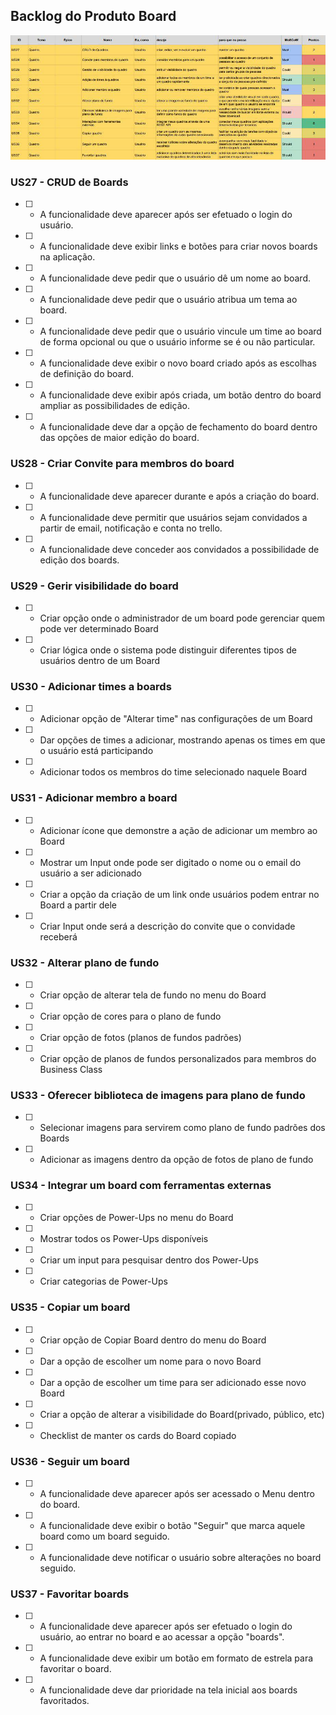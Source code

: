 ## Backlog do Produto Board

![tabela backlog](imagens/backlog/quadro.jpg)

### US27 - CRUD de Boards

- [ ] - A funcionalidade deve aparecer após ser efetuado o login do usuário.
- [ ] - A funcionalidade deve exibir links e botões para criar novos boards na aplicação.
- [ ] - A funcionalidade deve pedir que o usuário dê um nome ao board.
- [ ] - A funcionalidade deve pedir que o usuário atribua um tema ao board.
- [ ] - A funcionalidade deve pedir que o usuário vincule um time ao board de forma opcional ou que o usuário informe se é ou não particular.
- [ ] - A funcionalidade deve exibir o novo board criado após as escolhas de definição do board.
- [ ] - A funcionalidade deve exibir após criada, um botão dentro do board ampliar as possibilidades de edição.
- [ ] - A funcionalidade deve dar a opção de fechamento do board dentro das opções de maior edição do board.

### US28 - Criar Convite para membros do board

- [ ] - A funcionalidade deve aparecer durante e após a criação do board.
- [ ] - A funcionalidade deve permitir que usuários sejam convidados a partir de email, notificação e conta no trello.
- [ ] - A funcionalidade deve conceder aos convidados a possibilidade de edição dos boards.

### US29 - Gerir visibilidade do board

- [ ] - Criar opção onde o administrador de um board pode gerenciar quem pode ver determinado Board
- [ ] - Criar lógica onde o sistema pode distinguir diferentes tipos de usuários dentro de um Board

### US30 - Adicionar times a boards

- [ ] - Adicionar opção de "Alterar time" nas configurações de um Board
- [ ] - Dar opções de times a adicionar, mostrando apenas os times em que o usuário está participando
- [ ] - Adicionar todos os membros do time selecionado naquele Board

### US31 - Adicionar membro a board

- [ ] - Adicionar ícone que demonstre a ação de adicionar um membro ao Board
- [ ] - Mostrar um Input onde pode ser digitado o nome ou o email do usuário a ser adicionado
- [ ] - Criar a opção da criação de um link onde usuários podem entrar no Board a partir dele
- [ ] - Criar Input onde será a descrição do convite que o convidade receberá

### US32 - Alterar plano de fundo

- [ ] - Criar opção de alterar tela de fundo no menu do Board
- [ ] - Criar opção de cores para o plano de fundo
- [ ] - Criar opção de fotos (planos de fundos padrões)
- [ ] - Criar opção de planos de fundos personalizados para membros do Business Class

### US33 - Oferecer biblioteca de imagens para plano de fundo

- [ ] - Selecionar imagens para servirem como plano de fundo padrões dos Boards
- [ ] - Adicionar as imagens dentro da opção de fotos de plano de fundo

### US34 - Integrar um board com ferramentas externas

- [ ] - Criar opções de Power-Ups no menu do Board
- [ ] - Mostrar todos os Power-Ups disponíveis
- [ ] - Criar um input para pesquisar dentro dos Power-Ups
- [ ] - Criar categorias de Power-Ups

### US35 - Copiar um board

- [ ] - Criar opção de Copiar Board dentro do menu do Board
- [ ] - Dar a opção de escolher um nome para o novo Board
- [ ] - Dar a opção de escolher um time para ser adicionado esse novo Board
- [ ] - Criar a opção de alterar a visibilidade do Board(privado, público, etc)
- [ ] - Checklist de manter os cards do Board copiado

### US36 - Seguir um board

- [ ] - A funcionalidade deve aparecer após ser acessado o Menu dentro do board.
- [ ] - A funcionalidade deve exibir o botão "Seguir" que marca aquele board como um board seguido.
- [ ] - A funcionalidade deve notificar o usuário sobre alterações no board seguido.

### US37 - Favoritar boards

- [ ] - A funcionalidade deve aparecer após ser efetuado o login do usuário, ao entrar no board e ao acessar a opção "boards".
- [ ] - A funcionalidade deve exibir um botão em formato de estrela para favoritar o board.
- [ ] - A funcionalidade deve dar prioridade na tela inicial aos boards favoritados.


